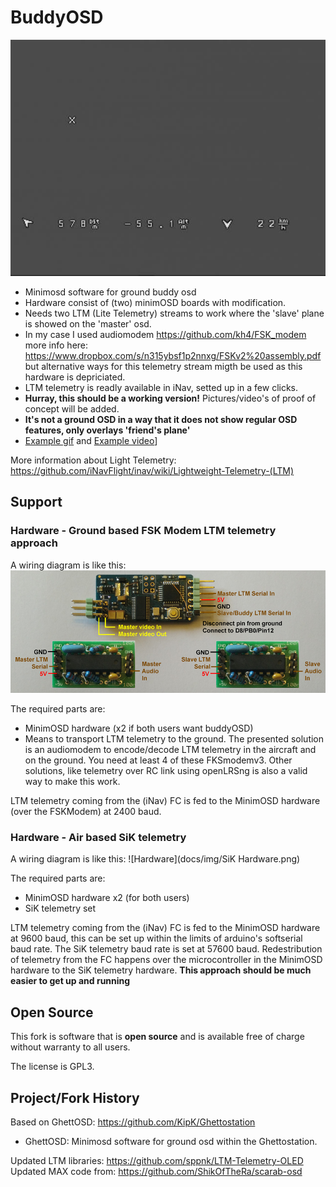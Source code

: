 # BuddyOSD
![BuddyOSD](docs/img/Overlay.png)

* Minimosd software for ground buddy osd
* Hardware consist of (two) minimOSD boards with modification.
* Needs two LTM (Lite Telemetry) streams to work where the 'slave' plane is showed on the 'master' osd.
* In my case I used audiomodem https://github.com/kh4/FSK_modem more info here: https://www.dropbox.com/s/n315ybsf1p2nnxg/FSKv2%20assembly.pdf but alternative ways for this telemetry stream migth be used as this hardware is depriciated.
* LTM telemetry is readly available in iNav, setted up in a few clicks.
* **Hurray, this should be a working version!** Pictures/video's of proof of concept will be added.
* **It's not a ground OSD in a way that it does not show regular OSD features, only overlays 'friend's plane'**
* [Example gif](/docs/img/Overlay.gif) and [Example video](/docs/img/Example.mp4)]

More information about Light Telemetry: https://github.com/iNavFlight/inav/wiki/Lightweight-Telemetry-(LTM)


## Support

### Hardware - Ground based FSK Modem LTM telemetry approach

A wiring diagram is like this:
![Hardware](docs/img/Hardware.png)

The required parts are:
* MinimOSD hardware (x2 if both users want buddyOSD)
* Means to transport LTM telemetry to the ground. The presented solution is an audiomodem to encode/decode LTM telemetry in the aircraft and on the ground. You need at least 4 of these FKSmodemv3. Other solutions, like telemetry over RC link using openLRSng is also a valid way to make this work.

LTM telemetry coming from the (iNav) FC is fed to the MinimOSD hardware (over the FSKModem) at 2400 baud.

### Hardware - Air based SiK telemetry

A wiring diagram is like this:
![Hardware](docs/img/SiK Hardware.png)

The required parts are:
* MinimOSD hardware x2 (for both users)
* SiK telemetry set

LTM telemetry coming from the (iNav) FC is fed to the MinimOSD hardware at 9600 baud, this can be set up within the limits of arduino's softserial baud rate.
The SiK telemetry baud rate is set at 57600 baud. Redestribution of telemetry from the FC happens over the microcontroller in the MinimOSD hardware to the SiK telemetry hardware.
**This approach should be much easier to get up and running**

## Open Source

This fork is software that is **open source** and is available free of charge without warranty to all users.

The license is GPL3.

## Project/Fork History

Based on GhettOSD: https://github.com/KipK/Ghettostation
                
 - GhettOSD:      Minimosd software for ground osd within the Ghettostation.

 Updated LTM libraries: https://github.com/sppnk/LTM-Telemetry-OLED
 Updated MAX code from: https://github.com/ShikOfTheRa/scarab-osd